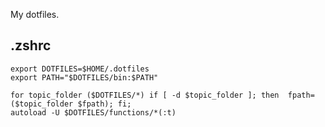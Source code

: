 My dotfiles.

## .zshrc

```shell
export DOTFILES=$HOME/.dotfiles
export PATH="$DOTFILES/bin:$PATH"

for topic_folder ($DOTFILES/*) if [ -d $topic_folder ]; then  fpath=($topic_folder $fpath); fi;
autoload -U $DOTFILES/functions/*(:t)
```

